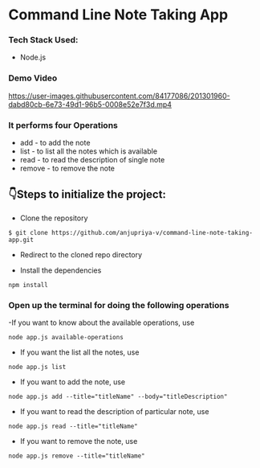 # Command Line Note Taking App

### Tech Stack Used:
- Node.js

### Demo Video

https://user-images.githubusercontent.com/84177086/201301960-dabd80cb-6e73-49d1-96b5-0008e52e7f3d.mp4

### It performs four Operations

- add - to add the note
- list - to list all the notes which is available
- read - to read the description of single note
- remove - to remove the note

## :point_down:Steps to initialize the project:

- Clone the repository

```
$ git clone https://github.com/anjupriya-v/command-line-note-taking-app.git
```

- Redirect to the cloned repo directory

- Install the dependencies

```
npm install
```

### Open up the terminal for doing the following operations

-If you want to know about the available operations, use

```
node app.js available-operations
```

- If you want the list all the notes, use

```
node app.js list
```

- If you want to add the note, use

```
node app.js add --title="titleName" --body="titleDescription"
```


- If you want to read the description of particular note, use

```
node app.js read --title="titleName"
```

- If you want to remove the note, use

```
node app.js remove --title="titleName"
```
